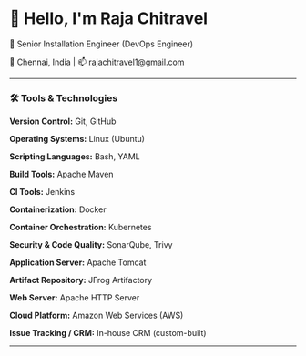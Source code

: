# 🙏 Hello, I'm Raja Chitravel

🚀 Senior Installation Engineer (DevOps Engineer)
 
📍 Chennai, India | 📫 rajachitravel1@gmail.com  

---

###  🛠️ Tools & Technologies

**Version Control:** Git, GitHub

**Operating Systems:** Linux (Ubuntu)

**Scripting Languages:** Bash, YAML

**Build Tools:** Apache Maven

**CI Tools:** Jenkins

**Containerization:** Docker

**Container Orchestration:** Kubernetes

**Security & Code Quality:** SonarQube, Trivy

**Application Server:** Apache Tomcat

**Artifact Repository:** JFrog Artifactory

**Web Server:** Apache HTTP Server

**Cloud Platform:** Amazon Web Services (AWS)

**Issue Tracking / CRM:** In-house CRM (custom-built)

---
